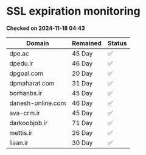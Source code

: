 # SSL expiration monitoring

**Checked on 2024-11-18 04:43**

| Domain | Remained | Status       |
|--------|----------|--------------|
| dpe.ac     | 45 Day   | ✅ |
| dpedu.ir     | 46 Day   | ✅ |
| dpgoal.com     | 20 Day   | ✅ |
| dpmaharat.com     | 31 Day   | ✅ |
| borhanbs.ir     | 45 Day   | ✅ |
| danesh-online.com     | 46 Day   | ✅ |
| ava-crm.ir     | 45 Day   | ✅ |
| darkoobjob.ir     | 71 Day   | ✅ |
| mettis.ir     | 26 Day   | ✅ |
| liaan.ir     | 30 Day   | ✅ |
